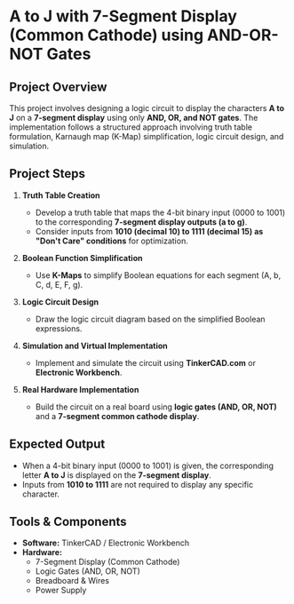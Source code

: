 # **A to J with 7-Segment Display (Common Cathode) using AND-OR-NOT Gates**  

## **Project Overview**  
This project involves designing a logic circuit to display the characters **A to J** on a **7-segment display** using only **AND, OR, and NOT gates**. The implementation follows a structured approach involving truth table formulation, Karnaugh map (K-Map) simplification, logic circuit design, and simulation.  

## **Project Steps**  

1. **Truth Table Creation**  
   - Develop a truth table that maps the 4-bit binary input (0000 to 1001) to the corresponding **7-segment display outputs (a to g)**.  
   - Consider inputs from **1010 (decimal 10) to 1111 (decimal 15) as "Don't Care" conditions** for optimization.  

2. **Boolean Function Simplification**  
   - Use **K-Maps** to simplify Boolean equations for each segment (A, b, C, d, E, F, g).  

3. **Logic Circuit Design**  
   - Draw the logic circuit diagram based on the simplified Boolean expressions.  

4. **Simulation and Virtual Implementation**  
   - Implement and simulate the circuit using **TinkerCAD.com** or **Electronic Workbench**.  

5. **Real Hardware Implementation**  
   - Build the circuit on a real board using **logic gates (AND, OR, NOT)** and a **7-segment common cathode display**.  

## **Expected Output**  
- When a 4-bit binary input (0000 to 1001) is given, the corresponding letter **A to J** is displayed on the **7-segment display**.  
- Inputs from **1010 to 1111** are not required to display any specific character.  

## **Tools & Components**  
- **Software:** TinkerCAD / Electronic Workbench  
- **Hardware:**  
  - 7-Segment Display (Common Cathode)  
  - Logic Gates (AND, OR, NOT)  
  - Breadboard & Wires  
  - Power Supply  
